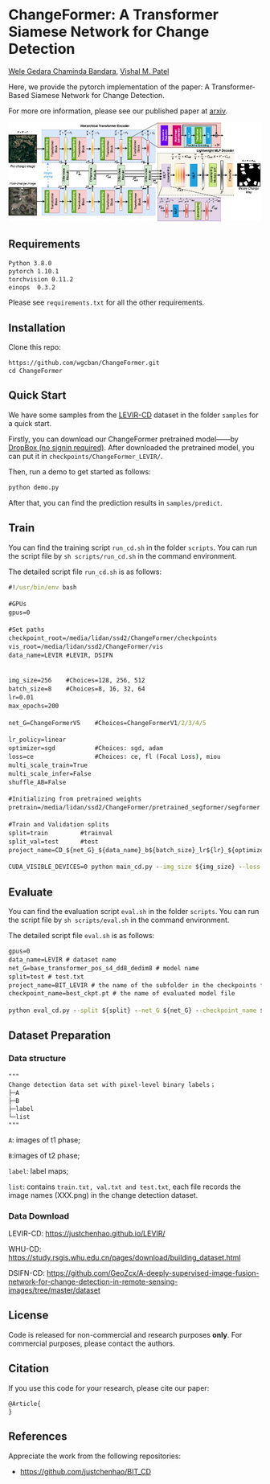 # ChangeFormer: A Transformer Siamese Network for Change Detection

[Wele Gedara Chaminda Bandara](), [Vishal M. Patel]()

Here, we provide the pytorch implementation of the paper: A Transformer-Based Siamese Network for Change Detection.

For more ore information, please see our published paper at [arxiv](). 

![image-20210228153142126](./images/IGARS_ChangeFormer.jpeg)

## Requirements

```
Python 3.8.0
pytorch 1.10.1
torchvision 0.11.2
einops  0.3.2
```

Please see `requirements.txt` for all the other requirements.

## Installation

Clone this repo:

```shell
https://github.com/wgcban/ChangeFormer.git
cd ChangeFormer
```

## Quick Start

We have some samples from the [LEVIR-CD](https://justchenhao.github.io/LEVIR/) dataset in the folder `samples` for a quick start.

Firstly, you can download our ChangeFormer pretrained model——by [DropBox (no signin required)](https://www.dropbox.com/sh/iwwwv9ta1fnu6e9/AABcSRxt5PUggJPJEXGwUs4-a?dl=0). After downloaded the pretrained model, you can put it in `checkpoints/ChangeFormer_LEVIR/`.

Then, run a demo to get started as follows:

```python
python demo.py 
```

After that, you can find the prediction results in `samples/predict`.

## Train

You can find the training script `run_cd.sh` in the folder `scripts`. You can run the script file by `sh scripts/run_cd.sh` in the command environment.

The detailed script file `run_cd.sh` is as follows:

```cmd
#!/usr/bin/env bash

#GPUs
gpus=0

#Set paths
checkpoint_root=/media/lidan/ssd2/ChangeFormer/checkpoints
vis_root=/media/lidan/ssd2/ChangeFormer/vis
data_name=LEVIR #LEVIR, DSIFN


img_size=256    #Choices=128, 256, 512
batch_size=8    #Choices=8, 16, 32, 64
lr=0.01         
max_epochs=200

net_G=ChangeFormerV5    #Choices=ChangeFormerV1/2/3/4/5

lr_policy=linear
optimizer=sgd           #Choices: sgd, adam
loss=ce                 #Choices: ce, fl (Focal Loss), miou
multi_scale_train=True
multi_scale_infer=False
shuffle_AB=False

#Initializing from pretrained weights
pretrain=/media/lidan/ssd2/ChangeFormer/pretrained_segformer/segformer.b2.512x512.ade.160k.pth

#Train and Validation splits
split=train         #trainval
split_val=test      #test
project_name=CD_${net_G}_${data_name}_b${batch_size}_lr${lr}_${optimizer}_${split}_${split_val}_${max_epochs}_${lr_policy}_${loss}_multi_train_${multi_scale_train}_multi_infer_${multi_scale_infer}_shuffle_AB_${shuffle_AB}_embed_dim_${embed_dim}

CUDA_VISIBLE_DEVICES=0 python main_cd.py --img_size ${img_size} --loss ${loss} --checkpoint_root ${checkpoint_root} --vis_root ${vis_root} --lr_policy ${lr_policy} --optimizer ${optimizer} --pretrain ${pretrain} --split ${split} --split_val ${split_val} --net_G ${net_G} --multi_scale_train ${multi_scale_train} --multi_scale_infer ${multi_scale_infer} --gpu_ids ${gpus} --max_epochs ${max_epochs} --project_name ${project_name} --batch_size ${batch_size} --shuffle_AB ${shuffle_AB} --data_name ${data_name}  --lr ${lr}
```

## Evaluate

You can find the evaluation script `eval.sh` in the folder `scripts`. You can run the script file by `sh scripts/eval.sh` in the command environment.

The detailed script file `eval.sh` is as follows:

```cmd
gpus=0
data_name=LEVIR # dataset name
net_G=base_transformer_pos_s4_dd8_dedim8 # model name 
split=test # test.txt
project_name=BIT_LEVIR # the name of the subfolder in the checkpoints folder 
checkpoint_name=best_ckpt.pt # the name of evaluated model file 

python eval_cd.py --split ${split} --net_G ${net_G} --checkpoint_name ${checkpoint_name} --gpu_ids ${gpus} --project_name ${project_name} --data_name ${data_name}
```

## Dataset Preparation

### Data structure

```
"""
Change detection data set with pixel-level binary labels；
├─A
├─B
├─label
└─list
"""
```

`A`: images of t1 phase;

`B`:images of t2 phase;

`label`: label maps;

`list`: contains `train.txt, val.txt and test.txt`, each file records the image names (XXX.png) in the change detection dataset.

### Data Download 

LEVIR-CD: https://justchenhao.github.io/LEVIR/

WHU-CD: https://study.rsgis.whu.edu.cn/pages/download/building_dataset.html

DSIFN-CD: https://github.com/GeoZcx/A-deeply-supervised-image-fusion-network-for-change-detection-in-remote-sensing-images/tree/master/dataset

## License

Code is released for non-commercial and research purposes **only**. For commercial purposes, please contact the authors.

## Citation

If you use this code for your research, please cite our paper:

```
@Article{
}
```

## References
Appreciate the work from the following repositories:

- https://github.com/justchenhao/BIT_CD 

